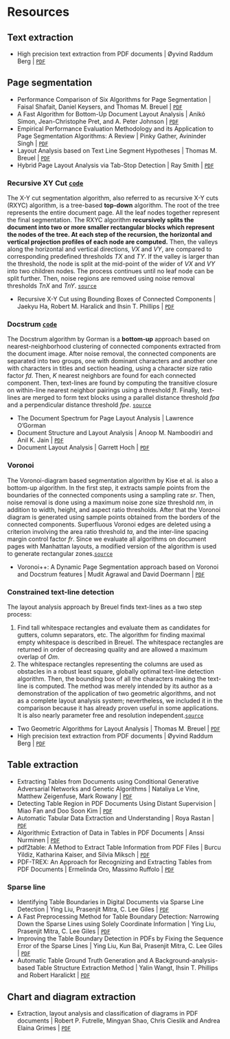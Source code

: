 # Resources
## Text extraction
- High precision text extraction from PDF documents | Øyvind Raddum Berg | [`PDF`](https://github.com/BobLd/DocumentLayoutAnalysis/blob/master/DocumentLayoutAnalysis/DocumentLayoutAnalysis/Resources/Text%20extraction/High%20precision%20text%20extraction%20from%20PDF%20documents.pdf)
## Page segmentation
- Performance Comparison of Six Algorithms for Page Segmentation | Faisal Shafait, Daniel Keysers, and Thomas M. Breuel | [`PDF`](https://github.com/BobLd/DocumentLayoutAnalysis/blob/master/DocumentLayoutAnalysis/DocumentLayoutAnalysis/Resources/Page%20segmentation/Performance%20Comparison%20of%20Six%20Algorithms%20for%20Page%20Segmentation.pdf)
- A Fast Algorithm for Bottom-Up Document Layout Analysis | Anikó Simon, Jean-Christophe Pret, and A. Peter Johnson | [`PDF`](https://github.com/BobLd/DocumentLayoutAnalysis/blob/master/DocumentLayoutAnalysis/DocumentLayoutAnalysis/Resources/Page%20segmentation/A%20Fast%20Algorithm%20for%20Bottom-Up%20Document%20Layout%20Analysis.pdf)
- Empirical Performance Evaluation Methodology and its Application to Page Segmentation Algorithms: A Review | Pinky Gather, Avininder Singh | [`PDF`](https://github.com/BobLd/DocumentLayoutAnalysis/blob/master/DocumentLayoutAnalysis/DocumentLayoutAnalysis/Resources/Page%20segmentation/Empirical%20Performance%20Evaluation%20Methodology%20and%20its%20Application%20to%20Page%20Segmentation%20Algorithms%20-%20Review.pdf)
- Layout Analysis based on Text Line Segment Hypotheses | Thomas M. Breuel | [`PDF`](https://github.com/BobLd/DocumentLayoutAnalysis/blob/master/DocumentLayoutAnalysis/DocumentLayoutAnalysis/Resources/Page%20segmentation/Layout%20Analysis%20based%20on%20Text%20Line%20Segment%20Hypotheses.pdf)
- Hybrid Page Layout Analysis via Tab-Stop Detection | Ray Smith | [`PDF`](https://github.com/BobLd/DocumentLayoutAnalysis/blob/master/DocumentLayoutAnalysis/DocumentLayoutAnalysis/Resources/Page%20segmentation/tab%20stop%20-%20tesseract.pdf)
### Recursive XY Cut [`code`](https://github.com/UglyToad/PdfPig/blob/master/src/UglyToad.PdfPig/DocumentLayoutAnalysis/RecursiveXYCut.cs)
  The X-Y cut segmentation algorithm, also referred to as recursive X-Y cuts (RXYC) algorithm, is a tree-based __top-down__ algorithm.
The root of the tree represents the entire document page. All the leaf nodes together represent the final segmentation. The RXYC algorithm __recursively splits the document into two or more smaller rectangular blocks which represent the nodes of the tree. At each step of the recursion, the horizontal and vertical projection profiles of each node are computed.__ Then, the valleys along the horizontal and vertical directions, _VX_ and _VY_, are compared to corresponding predefined thresholds _TX_ and _TY_. If the valley is larger than the threshold, the node is split at the mid-point of the wider of _VX_ and _VY_ into two children nodes. The process continues until no leaf node can be split further. Then, noise regions are removed using noise removal thresholds _TnX_ and _TnY_. [`source`](https://github.com/BobLd/DocumentLayoutAnalysis/blob/master/DocumentLayoutAnalysis/DocumentLayoutAnalysis/Resources/Page%20segmentation/Performance%20Comparison%20of%20Six%20Algorithms%20for%20Page%20Segmentation.pdf)
- Recursive X-Y Cut using Bounding Boxes of Connected Components | Jaekyu Ha, Robert M. Haralick and Ihsin T. Phillips | [`PDF`](https://github.com/BobLd/DocumentLayoutAnalysis/blob/master/DocumentLayoutAnalysis/DocumentLayoutAnalysis/Resources/Page%20segmentation/Recursive%20X-Y%20Cut%20using%20Bounding%20Boxes%20of%20Connected%20Components.pdf)
### Docstrum [`code`](https://github.com/UglyToad/PdfPig/blob/master/src/UglyToad.PdfPig/DocumentLayoutAnalysis/DocstrumBB.cs)
  The Docstrum algorithm by Gorman is a __bottom-up__ approach based on nearest-neighborhood clustering of connected components extracted from the document image. After noise removal, the connected components are separated into two groups, one with dominant characters and another one with characters in titles and section heading, using a character size ratio factor _fd_. Then, _K_ nearest neighbors are found for each connected component. Then, text-lines are found by computing the transitive closure on within-line nearest neighbor pairings using a threshold _ft_. Finally, text-lines are merged to form text blocks using a parallel distance threshold _fpa_ and a perpendicular distance threshold _fpe_. [`source`](https://github.com/BobLd/DocumentLayoutAnalysis/blob/master/DocumentLayoutAnalysis/DocumentLayoutAnalysis/Resources/Page%20segmentation/Performance%20Comparison%20of%20Six%20Algorithms%20for%20Page%20Segmentation.pdf)
- The Document Spectrum for Page Layout Analysis | Lawrence O’Gorman
- Document Structure and Layout Analysis | Anoop M. Namboodiri and Anil K. Jain | [`PDF`](https://github.com/BobLd/DocumentLayoutAnalysis/blob/master/DocumentLayoutAnalysis/DocumentLayoutAnalysis/Resources/Page%20segmentation/Document%20Structure%20and%20Layout%20Analysis--DocStructure.pdf)
- Document Layout Analysis | Garrett Hoch | [`PDF`](https://github.com/BobLd/DocumentLayoutAnalysis/blob/master/DocumentLayoutAnalysis/DocumentLayoutAnalysis/Resources/Page%20segmentation/Document%20Layout%20Analysis%20-%20Inside%20Mines%20-%20Hoch.pdf)
### Voronoi
  The Voronoi-diagram based segmentation algorithm by Kise et al. is also a bottom-up algorithm. In the first step, it extracts sample points from the boundaries of the connected components using a sampling rate _sr_. Then, noise removal is done using a maximum noise zone size threshold _nm_, in addition to width, height, and aspect ratio thresholds. After that the Voronoi diagram is generated using sample points obtained from the borders of the connected components. Superfluous Voronoi edges are deleted using a criterion involving the area ratio threshold _ta_, and the inter-line spacing margin control factor _fr_. Since we evaluate all algorithms on document pages with Manhattan layouts, a modified version of the algorithm is used to generate rectangular zones.[`source`](https://github.com/BobLd/DocumentLayoutAnalysis/blob/master/DocumentLayoutAnalysis/DocumentLayoutAnalysis/Resources/Page%20segmentation/Performance%20Comparison%20of%20Six%20Algorithms%20for%20Page%20Segmentation.pdf)
- Voronoi++: A Dynamic Page Segmentation approach based on Voronoi and Docstrum features | Mudit Agrawal and David Doermann | [`PDF`](https://github.com/BobLd/DocumentLayoutAnalysis/blob/master/DocumentLayoutAnalysis/DocumentLayoutAnalysis/Resources/Page%20segmentation/Voronoi%2B%2B.pdf)
### Constrained text-line detection
  The layout analysis approach by Breuel finds text-lines as a two step process:
1. Find tall whitespace rectangles and evaluate them as candidates for gutters, column separators, etc. The algorithm for finding maximal empty whitespace is described in Breuel. The whitespace rectangles are returned in order of decreasing quality and are allowed a maximum overlap of _Om_.
2. The whitespace rectangles representing the columns are used as obstacles in a robust least square, globally optimal text-line detection algorithm. Then, the bounding box of all the characters making the text-line is computed.
The method was merely intended by its author as a demonstration of the application of two geometric algorithms, and not as a complete layout analysis system; nevertheless, we included it in the comparison because it has already proven useful in some applications. It is also nearly parameter free and resolution independent.[`source`](https://github.com/BobLd/DocumentLayoutAnalysis/blob/master/DocumentLayoutAnalysis/DocumentLayoutAnalysis/Resources/Page%20segmentation/Performance%20Comparison%20of%20Six%20Algorithms%20for%20Page%20Segmentation.pdf)
- Two Geometric Algorithms for Layout Analysis | Thomas M. Breuel | [`PDF`](https://github.com/BobLd/DocumentLayoutAnalysis/blob/master/DocumentLayoutAnalysis/DocumentLayoutAnalysis/Resources/Page%20segmentation/Two%20Geometric%20Algorithms%20for%20Layout%20Analysis--breuel-das.pdf)
- High precision text extraction from PDF documents | Øyvind Raddum Berg | [`PDF`](https://github.com/BobLd/DocumentLayoutAnalysis/blob/master/DocumentLayoutAnalysis/DocumentLayoutAnalysis/Resources/Text%20extraction/High%20precision%20text%20extraction%20from%20PDF%20documents.pdf)
## Table extraction
- Extracting Tables from Documents using Conditional Generative Adversarial Networks and Genetic Algorithms | Nataliya Le Vine, Matthew Zeigenfuse, Mark Rowany | [`PDF`](https://github.com/BobLd/DocumentLayoutAnalysis/blob/master/DocumentLayoutAnalysis/DocumentLayoutAnalysis/Resources/Table%20extraction/Extracting%20Tables%20from%20Documents%20using%20Conditional%20Generative%20Adversarial%20Networks%20and%20Genetic%20Algorithms.pdf)
- Detecting Table Region in PDF Documents Using Distant Supervision | Miao Fan and Doo Soon Kim | [`PDF`](https://github.com/BobLd/DocumentLayoutAnalysis/blob/master/DocumentLayoutAnalysis/DocumentLayoutAnalysis/Resources/Table%20extraction/Detecting%20Table%20Region%20in%20PDF%20Documents%20Using%20Distant%20Supervision.pdf)
- Automatic Tabular Data Extraction and Understanding | Roya Rastan | [`PDF`](https://github.com/BobLd/DocumentLayoutAnalysis/blob/master/DocumentLayoutAnalysis/DocumentLayoutAnalysis/Resources/Table%20extraction/Automatic%20Tabular%20Data%20Extraction%20and%20Understanding.pdf)
- Algorithmic Extraction of Data in Tables in PDF Documents | Anssi Nurminen | [`PDF`](https://github.com/BobLd/DocumentLayoutAnalysis/blob/master/DocumentLayoutAnalysis/DocumentLayoutAnalysis/Resources/Table%20extraction/Algorithmic%20Extraction%20of%20Data%20in%20Tables%20in%20Pdf%20Documents%20-%20Nurminen.pdf)
- pdf2table: A Method to Extract Table Information from PDF Files | Burcu Yildiz, Katharina Kaiser, and Silvia Miksch | [`PDF`](https://github.com/BobLd/DocumentLayoutAnalysis/blob/master/DocumentLayoutAnalysis/DocumentLayoutAnalysis/Resources/Table%20extraction/pdf2table.pdf)
- PDF-TREX: An Approach for Recognizing and Extracting Tables from PDF Documents | Ermelinda Oro, Massimo Ruffolo | [`PDF`](https://github.com/BobLd/DocumentLayoutAnalysis/blob/master/DocumentLayoutAnalysis/DocumentLayoutAnalysis/Resources/Table%20extraction/PDF-TREX.pdf)
### Sparse line
- Identifying Table Boundaries in Digital Documents via Sparse Line Detection | Ying Liu, Prasenjit Mitra, C. Lee Giles | [`PDF`](https://github.com/BobLd/DocumentLayoutAnalysis/blob/master/DocumentLayoutAnalysis/DocumentLayoutAnalysis/Resources/Table%20extraction/Identifying%20Table%20Boundaries%20in%20Digital%20Documents%20via%20Sparse%20Line%20Detection.pdf)
- A Fast Preprocessing Method for Table Boundary Detection: Narrowing Down the Sparse Lines using Solely Coordinate Information | Ying Liu, Prasenjit Mitra, C. Lee Giles | [`PDF`](https://github.com/BobLd/DocumentLayoutAnalysis/blob/master/DocumentLayoutAnalysis/DocumentLayoutAnalysis/Resources/Table%20extraction/A%20Fast%20Preprocessing%20Method%20for%20Table%20Boundary%20Detection%20-%20Narrowing%20Down%20the%20Sparse%20Lines%20using%20Solely%20Coordinate%20Information.pdf)
- Improving the Table Boundary Detection in PDFs by Fixing the Sequence Error of the Sparse Lines | Ying Liu, Kun Bai, Prasenjit Mitra, C. Lee Giles | [`PDF`](https://github.com/BobLd/DocumentLayoutAnalysis/blob/master/DocumentLayoutAnalysis/DocumentLayoutAnalysis/Resources/Table%20extraction/Improving%20the%20Table%20Boundary%20Detection%20in%20PDFs%20by%20Fixing%20the%20Sequence%20Error%20of%20the%20Sparse%20Lines.pdf)
- Automatic Table Ground Truth Generation and A Background-analysis-based Table Structure Extraction Method | Yalin Wangt, Ihsin T. Phillips and Robert Haralickt | [`PDF`](https://github.com/BobLd/DocumentLayoutAnalysis/blob/master/DocumentLayoutAnalysis/DocumentLayoutAnalysis/Resources/Table%20extraction/Automatic%20Table%20Ground%20Truth%20Generation%20and%20A%20Background-analysis-based%20Table%20Structure%20Extraction%20Method.pdf)
## Chart and diagram extraction
- Extraction, layout analysis and classification of diagrams in PDF documents | Robert P. Futrelle, Mingyan Shao, Chris Cieslik and Andrea Elaina Grimes | [`PDF`](https://github.com/BobLd/DocumentLayoutAnalysis/blob/master/DocumentLayoutAnalysis/DocumentLayoutAnalysis/Resources/Chart%20and%20diagram%20extraction/Extraction%2C%20layout%20analysis%20and%20classification%20of%20diagrams%20in%20PDF%20documents.pdf)
